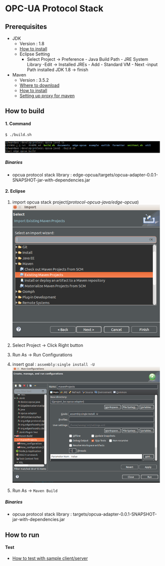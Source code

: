 OPC-UA Protocol Stack
================================

## Prerequisites ##

- JDK
  - Version : 1.8
  - [How to install](https://docs.oracle.com/javase/8/docs/technotes/guides/install/linux_jdk.html)
  - Eclipse Setting
     - Select Project -> Preference - Java Build Path - JRE System Library -Edit -> 
            Installed JREs - Add - Standard VM - Next -input Path installed JDK 1.8 -> finish 
- Maven
  - Version : 3.5.2
  - [Where to download](https://maven.apache.org/download.cgi)
  - [How to install](https://maven.apache.org/install.html)
  - [Setting up proxy for maven](https://maven.apache.org/guides/mini/guide-proxies.html)

## How to build  ##

#### 1. Command ####

```shell
$ ./build.sh
```
 ![build_stack](./documents/readme_images/build_stack.png)

##### Binaries #####
- opcua protocol stack library : edge-opcua/targets/opcua-adapter-0.0.1-SNAPSHOT-jar-with-dependencies.jar

#### 2. Eclipse ####

1. import opcua stack project(*protocol-opcua-java/edge-opcua*)
 ![build_2_1](./documents/readme_images/build_2_1.png)

2. Select Project -> Click Right button

3. Run As -> Run Configurations

4. insert goal : `assembly:single install -U`
   ![build_2_2](./documents/readme_images/build_2_2.png)

5. Run As -> `Maven Build`

##### Binaries #####
- opcua protocol stack library : targets/opcua-adapter-0.0.1-SNAPSHOT-jar-with-dependencies.jar

## How to run ##

#### Test ####
  - [How to test with sample client/server](./example/README.md)
